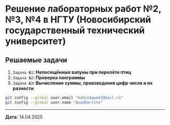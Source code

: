 # Решение лабораторных работ №2, №3, №4 в НГТУ (Новосибирский государственный технический университет)

## Решаемые задачи

1. `Задача №1`**: Непосещённые валуны при перелёте птиц**
2. `Задача №2`**: Проверка панграммы**
3. `Задача №3`**: Вычисление суммы, произведения цифр числа и их разности**

```bash
git config --global user.email "maksimqwe42@mail.ru"
git config --global user.name "QuadDarv1ne"
```

---

**Дата:** 14.04.2025
